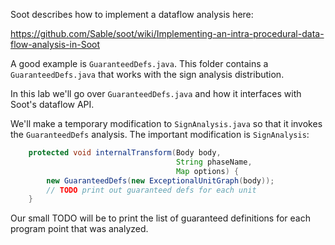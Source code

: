 Soot describes how to implement a dataflow analysis here:

https://github.com/Sable/soot/wiki/Implementing-an-intra-procedural-data-flow-analysis-in-Soot

A good example is `GuaranteedDefs.java`. This folder contains a 
`GuaranteedDefs.java` that works with the sign analysis distribution.

In this lab we'll go over `GuaranteedDefs.java` and how it interfaces with
Soot's dataflow API.

We'll make a temporary modification to `SignAnalysis.java` so that it invokes
the `GuaranteedDefs` analysis.  The important modification is `SignAnalysis`:

```java
    protected void internalTransform(Body body,                                     
                                     String phaseName,                              
                                     Map options) {                                 
        new GuaranteedDefs(new ExceptionalUnitGraph(body));                         
        // TODO print out guaranteed defs for each unit                                  
    } 
```

Our small TODO will be to print the list of guaranteed definitions for each
program point that was analyzed.

